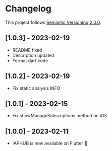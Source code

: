 # Changelog
This project follows [Semantic Versioning 2.0.0](https://semver.org/spec/v2.0.0.html).

## [1.0.3] - 2023-02-19
- README fixed
- Description updated
- Format dart code

## [1.0.2] - 2023-02-19
- Fix static analysis INFO

## [1.0.1] - 2023-02-15
- Fix showManageSubscriptions method on iOS

## [1.0.0] - 2023-02-11
- IAPHUB is now available on Flutter 🥳